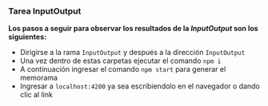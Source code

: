 ### Tarea InputOutput

**Los pasos a seguir para observar los resultados de la *InputOutput* son los siguientes:**

- Dirigirse a la rama `InputOutput` y después a la dirección `InputOutput`
- Una vez dentro de estas carpetas ejecutar el comando `npm i`
- A continuación ingresar el comando `npm start` para generar el memorama
- Ingresar a `localhost:4200` ya sea escribiendolo en el navegador o dando clic al link
